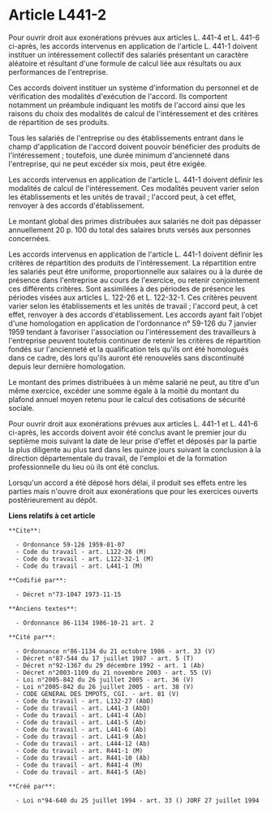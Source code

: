 # Article L441-2

Pour ouvrir droit aux exonérations prévues aux articles L. 441-4 et L. 441-6 ci-après, les accords intervenus en application
de l'article L. 441-1 doivent instituer un intéressement collectif des salariés présentant un caractère aléatoire et
résultant d'une formule de calcul liée aux résultats ou aux performances de l'entreprise.

Ces accords doivent instituer un système d'information du personnel et de vérification des modalités d'exécution de l'accord.
Ils comportent notamment un préambule indiquant les motifs de l'accord ainsi que les raisons du choix des modalités de calcul
de l'intéressement et des critères de répartition de ses produits.

Tous les salariés de l'entreprise ou des établissements entrant dans le champ d'application de l'accord doivent pouvoir
bénéficier des produits de l'intéressement ; toutefois, une durée minimum d'ancienneté dans l'entreprise, qui ne peut excéder
six mois, peut être exigée.

Les accords intervenus en application de l'article L. 441-1 doivent définir les modalités de calcul de l'intéressement. Ces
modalités peuvent varier selon les établissements et les unités de travail ; l'accord peut, à cet effet, renvoyer à des
accords d'établissement.

Le montant global des primes distribuées aux salariés ne doit pas dépasser annuellement 20 p. 100 du total des salaires bruts
versés aux personnes concernées.

Les accords intervenus en application de l'article L. 441-1 doivent définir les critères de répartition des produits de
l'intéressement. La répartition entre les salariés peut être uniforme, proportionnelle aux salaires ou à la durée de présence
dans l'entreprise au cours de l'exercice, ou retenir conjointement ces différents critères. Sont assimilées à des périodes de
présence les périodes visées aux articles L. 122-26 et L. 122-32-1. Ces critères peuvent varier selon les établissements et
les unités de travail ; l'accord peut, à cet effet, renvoyer à des accords d'établissement. Les accords ayant fait l'objet
d'une homologation en application de l'ordonnance n° 59-126 du 7 janvier 1959 tendant à favoriser l'association ou
l'intéressement des travailleurs à l'entreprise peuvent toutefois continuer de retenir les critères de répartition fondés sur
l'ancienneté et la qualification tels qu'ils ont été homologués dans ce cadre, dès lors qu'ils auront été renouvelés sans
discontinuité depuis leur dernière homologation.

Le montant des primes distribuées à un même salarié ne peut, au titre d'un même exercice, excéder une somme égale à la moitié
du montant du plafond annuel moyen retenu pour le calcul des cotisations de sécurité sociale.

Pour ouvrir droit aux exonérations prévues aux articles L. 441-1 et L. 441-6 ci-après, les accords doivent avoir été conclus
avant le premier jour du septième mois suivant la date de leur prise d'effet et déposés par la partie la plus diligente au
plus tard dans les quinze jours suivant la conclusion à la direction départementale du travail, de l'emploi et de la
formation professionnelle du lieu où ils ont été conclus.

Lorsqu'un accord a été déposé hors délai, il produit ses effets entre les parties mais n'ouvre droit aux exonérations que
pour les exercices ouverts postérieurement au dépôt.

**Liens relatifs à cet article**

	**Cite**:

	  - Ordonnance 59-126 1959-01-07
	  - Code du travail - art. L122-26 (M)
	  - Code du travail - art. L122-32-1 (M)
	  - Code du travail - art. L441-1 (M)

	**Codifié par**:

	  - Décret n°73-1047 1973-11-15

	**Anciens textes**:

	  - Ordonnance 86-1134 1986-10-21 art. 2

	**Cité par**:

	  - Ordonnance n°86-1134 du 21 octobre 1986 - art. 33 (V)
	  - Décret n°87-544 du 17 juillet 1987 - art. 5 (T)
	  - Décret n°92-1367 du 29 décembre 1992 - art. 1 (Ab)
	  - Décret n°2003-1109 du 21 novembre 2003 - art. 55 (V)
	  - Loi n°2005-842 du 26 juillet 2005 - art. 36 (V)
	  - Loi n°2005-842 du 26 juillet 2005 - art. 38 (V)
	  - CODE GENERAL DES IMPOTS, CGI. - art. 81 (V)
	  - Code du travail - art. L132-27 (AbD)
	  - Code du travail - art. L441-3 (AbD)
	  - Code du travail - art. L441-4 (Ab)
	  - Code du travail - art. L441-5 (Ab)
	  - Code du travail - art. L441-6 (Ab)
	  - Code du travail - art. L441-9 (Ab)
	  - Code du travail - art. L444-12 (Ab)
	  - Code du travail - art. R441-1 (M)
	  - Code du travail - art. R441-10 (Ab)
	  - Code du travail - art. R441-4 (M)
	  - Code du travail - art. R441-5 (Ab)

	**Créé par**:

	  - Loi n°94-640 du 25 juillet 1994 - art. 33 () JORF 27 juillet 1994
